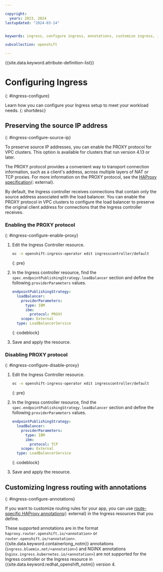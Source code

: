```yaml
---

copyright:
  years: 2023, 2024
lastupdated: "2024-03-14"


keywords: ingress, configure ingress, annotations, customize ingress, ingress controller, source IP

subcollection: openshift

---
```



{{site.data.keyword.attribute-definition-list}}

# Configuring Ingress 
{: #ingress-configure}

Learn how you can configure your Ingress setup to meet your workload needs.
{: shortdesc}


## Preserving the source IP address
{: #ingress-configure-source-ip}

To preserve source IP addresses, you can enable the PROXY protocol for VPC clusters. This option is available for clusters that run version 4.13 or later. 

The PROXY protocol provides a convenient way to transport connection information, such as a client's address, across multiple layers of NAT or TCP proxies. For more information on the PROXY protocol, see the [HAProxy specification](https://www.haproxy.org/download/1.8/doc/proxy-protocol.txt){: external}. 

By default, the Ingress controller receives connections that contain only the source address associated with the load balancer. You can enable the PROXY protocol in VPC clusters to configure the load balancer to preserve the original client address for connections that the Ingress controller receives. 

### Enabling the PROXY protocol
{: #ingress-configure-enable-proxy}

1. Edit the Ingress Controller resource.

    ```sh
    oc -n openshift-ingress-operator edit ingresscontroller/default
    ```
    {: pre}

2. In the Ingress controller resource, find the `spec.endpointPublishingStrategy.loadBalancer` section and define the following `providerParameters` values.

    ```yaml
    endpointPublishingStrategy:
      loadBalancer:
        providerParameters:
          type: IBM
          ibm:
            protocol: PROXY
        scope: External
      type: LoadBalancerService
    ```
    {: codeblock}

3. Save and apply the resource.


### Disabling PROXY protocol
{: #ingress-configure-disable-proxy}

1. Edit the Ingress Controller resource.

    ```sh
    oc -n openshift-ingress-operator edit ingresscontroller/default
    ```
    {: pre}

2. In the Ingress controller resource, find the `spec.endpointPublishingStrategy.loadBalancer` section and define the following `providerParameters` values.

    ```yaml
    endpointPublishingStrategy:
      loadBalancer:
        providerParameters:
          type: IBM
          ibm:
            protocol: TCP
        scope: External
      type: LoadBalancerService
    ```
    {: codeblock}


3. Save and apply the resource.

## Customizing Ingress routing with annotations
{: #ingress-configure-annotations}

If you want to customize routing rules for your app, you can use [route-specific HAProxy annotations](https://docs.openshift.com/container-platform/4.14/networking/routes/route-configuration.html#nw-route-specific-annotations_route-configuration){: external} in the Ingress resources that you define.

These supported annotations are in the format `haproxy.router.openshift.io/<annotation>` or `router.openshift.io/<annotation>`.{{site.data.keyword.containerlong_notm}} annotations (`ingress.bluemix.net/<annotation>`) and NGINX annotations (`nginx.ingress.kubernetes.io/<annotation>`) are not supported for the Ingress controller or the Ingress resource in {{site.data.keyword.redhat_openshift_notm}} version 4.



